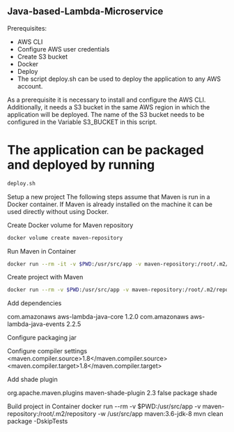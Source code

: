 ## Java-based-Lambda-Microservice
Prerequisites:
- AWS CLI
- Configure AWS user credentials
- Create S3 bucket
- Docker
- Deploy
- The script deploy.sh can be used to deploy the application to any AWS account.

As a prerequisite it is necessary to install and configure the AWS CLI. Additionally, it needs a S3 bucket in the same AWS region in which the application will be deployed. The name of the S3 bucket needs to be configured in the Variable S3_BUCKET in this script.

# The application can be packaged and deployed by running
```bash
deploy.sh
```

Setup a new project
The following steps assume that Maven is run in a Docker container. If Maven is already installed on the machine it can be used directly without using Docker.

Create Docker volume for Maven repository
```bash
docker volume create maven-repository
```

Run Maven in Container
```bash
docker run --rm -it -v $PWD:/usr/src/app -v maven-repository:/root/.m2/repository -w /usr/src/app maven:3.6-jdk-8 /bin/bash
```

Create project with Maven
```bash
docker run --rm -v $PWD:/usr/src/app -v maven-repository:/root/.m2/repository -w /usr/src/app maven:3.6-jdk-8 mvn archetype:generate -DgroupId=com.carpinuslabs.todo -DartifactId=todo-app -DarchetypeArtifactId=maven-archetype-quickstart -DarchetypeVersion=1.4 -DinteractiveMode=false
```

Add dependencies

<dependency>
  <groupId>com.amazonaws</groupId>
  <artifactId>aws-lambda-java-core</artifactId>
  <version>1.2.0</version>
</dependency>
<dependency>
  <groupId>com.amazonaws</groupId>
  <artifactId>aws-lambda-java-events</artifactId>
  <version>2.2.5</version>
</dependency>

Configure packaging
<packaging>jar</packaging>

Configure compiler settings
<maven.compiler.source>1.8</maven.compiler.source>
<maven.compiler.target>1.8</maven.compiler.target>


Add shade plugin

<build>
  <plugins>
    <plugin>
      <groupId>org.apache.maven.plugins</groupId>
      <artifactId>maven-shade-plugin</artifactId>
      <version>2.3</version>
      <configuration>
        <createDependencyReducedPom>false</createDependencyReducedPom>
      </configuration>
      <executions>
        <execution>
          <phase>package</phase>
          <goals>
            <goal>shade</goal>
          </goals>
        </execution>
      </executions>
    </plugin>
  </plugins>
</build>

Build project in Container
docker run --rm -v $PWD:/usr/src/app -v maven-repository:/root/.m2/repository -w /usr/src/app maven:3.6-jdk-8 mvn clean package -DskipTests
